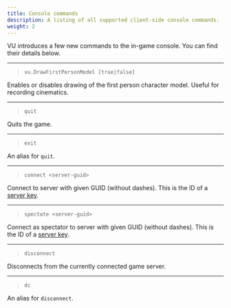 ```yaml
---
title: Console commands
description: A listing of all supported client-side console commands.
weight: 2
---
```


VU introduces a few new commands to the in-game console. You can find their details below.

---

> `vu.DrawFirstPersonModel [true|false]`

Enables or disables drawing of the first person character model. Useful for recording cinematics.

---

> `quit`

Quits the game.

---

> `exit`

An alias for `quit`.

---

> `connect <server-guid>`

Connect to server with given GUID (without dashes). This is the ID of a [server key](/hosting/prereq/#generating-server-keys).

---

> `spectate <server-guid>`

Connect as spectator to server with given GUID (without dashes). This is the ID of a [server key](/hosting/prereq/#generating-server-keys).

---

> `disconnect`

Disconnects from the currently connected game server.

---

> `dc`

An alias for `disconnect`.